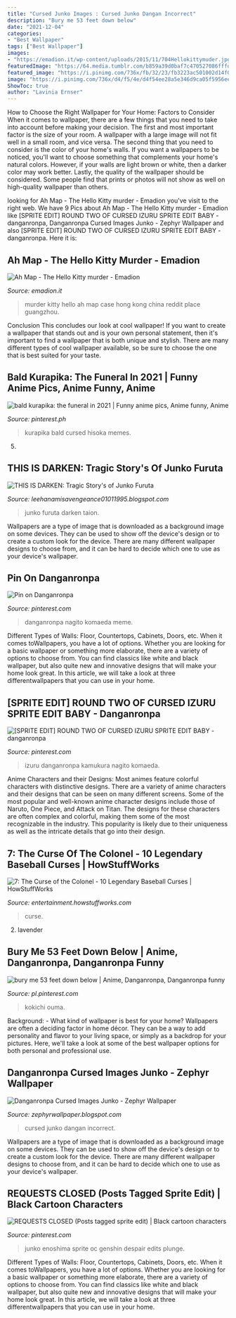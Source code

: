 ```yaml
---
title: "Cursed Junko Images : Cursed Junko Dangan Incorrect"
description: "Bury me 53 feet down below"
date: "2021-12-04"
categories:
- "Best Wallpaper"
tags: ["Best Wallpaper"]
images:
- "https://emadion.it/wp-content/uploads/2015/11/704Hellokittymuder.jpg"
featuredImage: "https://64.media.tumblr.com/b859a39d0baf7c470527086fffd925f0/64d1efdb3ac33c69-8c/s1280x1920/84034045e95e1614ef3efd7d4cb0f206077e9d82.png"
featured_image: "https://i.pinimg.com/736x/fb/32/23/fb3223ac501002d14f06f79318a1087f.jpg"
image: "https://i.pinimg.com/736x/d4/f5/4e/d4f54ee28a5e346d9ca05f5956eeae94.jpg"
ShowToc: true
author: "Lavinia Ernser"
---
```



How to Choose the Right Wallpaper for Your Home: Factors to Consider
When it comes to wallpaper, there are a few things that you need to take into account before making your decision. The first and most important factor is the size of your room. A wallpaper with a large image will not fit well in a small room, and vice versa. 
The second thing that you need to consider is the color of your home's walls. If you want a wallpapers to be noticed, you'll want to choose something that complements your home's natural colors. However, if your walls are light brown or white, then a darker color may work better. 
Lastly, the quality of the wallpaper should be considered. Some people find that prints or photos will not show as well on high-quality wallpaper than others.

	

		
looking for Ah Map - The Hello Kitty murder - Emadion you've visit to the right web. We have 9 Pics about Ah Map - The Hello Kitty murder - Emadion like [SPRITE EDIT] ROUND TWO OF CURSED IZURU SPRITE EDIT BABY - danganronpa, Danganronpa Cursed Images Junko - Zephyr Wallpaper and also [SPRITE EDIT] ROUND TWO OF CURSED IZURU SPRITE EDIT BABY - danganronpa. Here it is:
		
    
## Ah Map - The Hello Kitty Murder - Emadion

<img loading=lazy src="https://emadion.it/wp-content/uploads/2015/11/704Hellokittymuder.jpg" onerror="this.onerror=null;this.src='https://tse2.mm.bing.net/th?id=OIP.2Ob8psfiXsWfa8PpszpgrQHaE1&amp;pid=15.1';" alt="Ah Map - The Hello Kitty murder - Emadion">

_Source: emadion.it_

>murder kitty hello ah map case hong kong china reddit place guangzhou. 

	

Conclusion
This concludes our look at cool wallpaper! If you want to create a wallpaper that stands out and is your own personal statement, then it's important to find a wallpaper that is both unique and stylish. There are many different types of cool wallpaper available, so be sure to choose the one that is best suited for your taste.

    
## Bald Kurapika: The Funeral In 2021 | Funny Anime Pics, Anime Funny, Anime

<img loading=lazy src="https://i.pinimg.com/736x/c6/3c/80/c63c80ae36bec411de3bbed6c8767ced.jpg" onerror="this.onerror=null;this.src='https://tse3.mm.bing.net/th?id=OIP.nOBLWpnVh35qHqr5FxVz9QHaNK&amp;pid=15.1';" alt="bald kurapika: the funeral in 2021 | Funny anime pics, Anime funny, Anime">

_Source: pinterest.ph_

>kurapika bald cursed hisoka memes. 

	

5.

    
## THIS IS DARKEN: Tragic Story&#039;s Of Junko Furuta

<img loading=lazy src="http://2.bp.blogspot.com/-Ca-7qSPXimA/ThZbauSMoAI/AAAAAAAAACQ/ZtC_fnN7e9g/s1600/images.jpg" onerror="this.onerror=null;this.src='https://tse2.mm.bing.net/th?id=OIP.jdZDe12FuSIZP6ZC8z9B4AAAAA&amp;pid=15.1';" alt="THIS IS DARKEN: Tragic Story&#039;s of Junko Furuta">

_Source: leehanamisavengeance01011995.blogspot.com_

>junko furuta darken taion. 

	

Wallpapers are a type of image that is downloaded as a background image on some devices. They can be used to show off the device's design or to create a custom look for the device. There are many different wallpaper designs to choose from, and it can be hard to decide which one to use as your device's wallpaper.

    
## Pin On Danganronpa

<img loading=lazy src="https://i.pinimg.com/736x/0f/68/f8/0f68f8a9c347090d027f8ea8da6fc814.jpg" onerror="this.onerror=null;this.src='https://tse1.mm.bing.net/th?id=OIP.gaojFnDhpo9jJzqFGlWxyQHaFk&amp;pid=15.1';" alt="Pin on Danganronpa">

_Source: pinterest.com_

>danganronpa nagito komaeda meme. 

	

Different Types of Walls: Floor, Countertops, Cabinets, Doors, etc.
When it comes toWallpapers, you have a lot of options. Whether you are looking for a basic wallpaper or something more elaborate, there are a variety of options to choose from. You can find classics like white and black wallpaper, but also quite new and innovative designs that will make your home look great. In this article, we will take a look at three differentwallpapers that you can use in your home.

    
## [SPRITE EDIT] ROUND TWO OF CURSED IZURU SPRITE EDIT BABY - Danganronpa

<img loading=lazy src="https://i.pinimg.com/736x/3d/a4/b1/3da4b1cad99b3480e693819309d51a5e.jpg" onerror="this.onerror=null;this.src='https://tse2.mm.bing.net/th?id=OIP.-PZKSN9hdcIDPUfbnKU8zAHaJd&amp;pid=15.1';" alt="[SPRITE EDIT] ROUND TWO OF CURSED IZURU SPRITE EDIT BABY - danganronpa">

_Source: pinterest.com_

>izuru danganronpa kamukura nagito komaeda. 

	

Anime Characters and their Designs: Most animes feature colorful characters with distinctive designs.
There are a variety of anime characters and their designs that can be seen on many different screens. Some of the most popular and well-known anime character designs include those of Naruto, One Piece, and Attack on Titan. The designs for these characters are often complex and colorful, making them some of the most recognizable in the industry. This popularity is likely due to their uniqueness as well as the intricate details that go into their design.

    
## 7: The Curse Of The Colonel - 10 Legendary Baseball Curses | HowStuffWorks

<img loading=lazy src="https://cdn.hswstatic.com/gif/10-bball-curses-widescreen.jpg" onerror="this.onerror=null;this.src='https://tse1.mm.bing.net/th?id=OIP.XyzL9ZdRdwhKhWb1ZpcFagHaE6&amp;pid=15.1';" alt="7: The Curse of the Colonel - 10 Legendary Baseball Curses | HowStuffWorks">

_Source: entertainment.howstuffworks.com_

>curse. 

	

2. lavender 

    
## Bury Me 53 Feet Down Below | Anime, Danganronpa, Danganronpa Funny

<img loading=lazy src="https://i.pinimg.com/736x/d4/f5/4e/d4f54ee28a5e346d9ca05f5956eeae94.jpg" onerror="this.onerror=null;this.src='https://tse1.mm.bing.net/th?id=OIP.hnLQCBVBcHQmmVwco2DkgwHaE0&amp;pid=15.1';" alt="bury me 53 feet down below | Anime, Danganronpa, Danganronpa funny">

_Source: pl.pinterest.com_

>kokichi ouma. 

	

Background: - What kind of wallpaper is best for your home?
Wallpapers are often a deciding factor in home décor. They can be a way to add personality and flavor to your living space, or simply as a backdrop for your pictures. Here, we'll take a look at some of the best wallpaper options for both personal and professional use.

    
## Danganronpa Cursed Images Junko - Zephyr Wallpaper

<img loading=lazy src="https://64.media.tumblr.com/b859a39d0baf7c470527086fffd925f0/64d1efdb3ac33c69-8c/s1280x1920/84034045e95e1614ef3efd7d4cb0f206077e9d82.png" onerror="this.onerror=null;this.src='https://tse3.mm.bing.net/th?id=OIP.yInjf2LLL4O715B-TIiqtAHaGR&amp;pid=15.1';" alt="Danganronpa Cursed Images Junko - Zephyr Wallpaper">

_Source: zephyrwallpaper.blogspot.com_

>cursed junko dangan incorrect. 

	

Wallpapers are a type of image that is downloaded as a background image on some devices. They can be used to show off the device's design or to create a custom look for the device. There are many different wallpaper designs to choose from, and it can be hard to decide which one to use as your device's wallpaper.

    
## REQUESTS CLOSED (Posts Tagged Sprite Edit) | Black Cartoon Characters

<img loading=lazy src="https://i.pinimg.com/736x/fb/32/23/fb3223ac501002d14f06f79318a1087f.jpg" onerror="this.onerror=null;this.src='https://tse3.mm.bing.net/th?id=OIP.mGoDJcJgDhenYT7TZxJEvAHaF0&amp;pid=15.1';" alt="REQUESTS CLOSED (Posts tagged sprite edit) | Black cartoon characters">

_Source: pinterest.com_

>junko enoshima sprite oc genshin despair edits plunge. 

	

Different Types of Walls: Floor, Countertops, Cabinets, Doors, etc.
When it comes toWallpapers, you have a lot of options. Whether you are looking for a basic wallpaper or something more elaborate, there are a variety of options to choose from. You can find classics like white and black wallpaper, but also quite new and innovative designs that will make your home look great. In this article, we will take a look at three differentwallpapers that you can use in your home.

